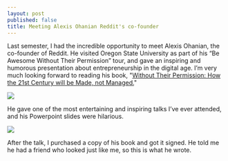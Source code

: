 ```yaml
---
layout: post
published: false
title: Meeting Alexis Ohanian Reddit's co-founder
---
```

Last semester, I had the incredible opportunity to meet Alexis Ohanian, the co-founder of Reddit. He visited Oregon State University as part of his “Be Awesome Without Their Permission” tour, and gave an inspiring and humorous presentation about entrepreneurship in the digital age. I’m very much looking forward to reading his book, "[Without Their Permission: How the 21st Century will be Made, not Managed.](http://www.amazon.com/Without-Their-Permission-Century-Managed/dp/1455520020)"

![]({{site.cdn_path}}/2014/04/15/1.jpg)

He gave one of the most entertaining and inspiring talks I’ve ever attended, and his Powerpoint slides were hilarious.

![]({{site.cdn_path}}/2014/04/15/7.jpg)

After the talk, I purchased a copy of his book and got it signed. He told me he had a friend who looked just like me, so this is what he wrote.
